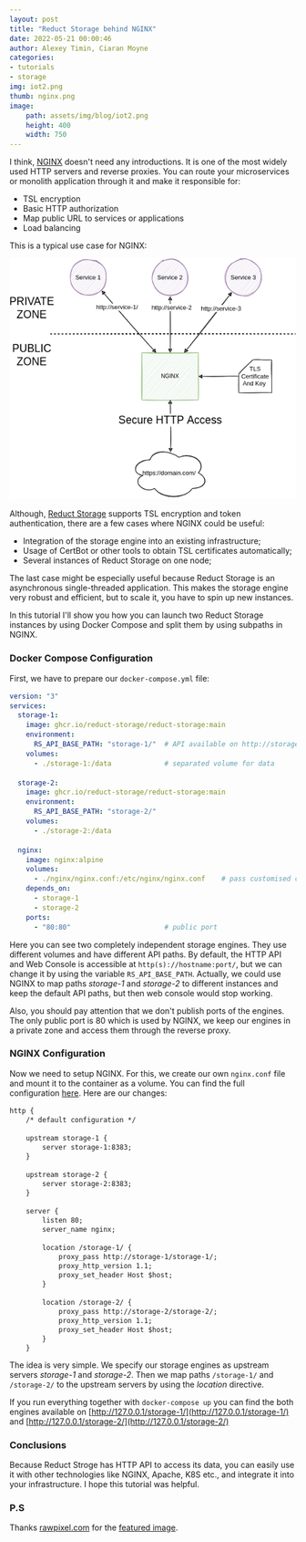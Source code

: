 ```yaml
---
layout: post 
title: "Reduct Storage behind NGINX"
date: 2022-05-21 00:00:46 
author: Alexey Timin, Ciaran Moyne
categories:
- tutorials
- storage
img: iot2.png
thumb: nginx.png
image:
    path: assets/img/blog/iot2.png
    height: 400
    width: 750
---
```


I think, [NGINX][1] doesn't need any introductions. It is one of the most widely used HTTP servers and reverse proxies.
You can route your microservices or monolith application through it and make it responsible for:

* TSL encryption
* Basic HTTP authorization
* Map public URL to services or applications
* Load balancing

<!--more-->

This is a typical use case for NGINX:

![nginx usa case](/assets/diagrams/nginx-usage.png)

Although, [Reduct Storage][2] supports TSL encryption and token authentication, there are a few cases where NGINX could 
be useful:

* Integration of the storage engine into an existing infrastructure;
* Usage of CertBot or other tools to obtain TSL certificates automatically;
* Several instances of Reduct Storage on one node;

The last case might be especially useful because Reduct Storage is an asynchronous single-threaded application. This makes
the storage engine very robust and efficient, but to scale it, you have to spin up new instances. 

In this tutorial I'll show you how you can launch two Reduct Storage instances by using Docker Compose and 
split them by using subpaths in NGINX.

### Docker Compose Configuration

First, we have to prepare our `docker-compose.yml` file:

```yaml
version: "3"
services:
  storage-1:
    image: ghcr.io/reduct-storage/reduct-storage:main
    environment:
      RS_API_BASE_PATH: "storage-1/"  # API available on http://storage-1/storage-1
    volumes:
      - ./storage-1:/data             # separated volume for data

  storage-2:
    image: ghcr.io/reduct-storage/reduct-storage:main
    environment:
      RS_API_BASE_PATH: "storage-2/"
    volumes:
      - ./storage-2:/data   

  nginx:
    image: nginx:alpine
    volumes:
      - ./nginx/nginx.conf:/etc/nginx/nginx.conf    # pass customised configuration to NGINX
    depends_on:
      - storage-1
      - storage-2
    ports:
      - "80:80"                       # public port
```

Here you can see two completely independent storage engines. They use different volumes and have different API paths.
By default, the HTTP API and Web Console is accessible at `http(s)://hostname:port/`, but we can change it by using the variable
`RS_API_BASE_PATH`. Actually, we could use NGINX to map paths _storage-1_ and _storage-2_ to different instances and keep
the default API paths, but then web console would stop working.

Also, you should pay attention that we don't publish ports of the engines. The only public port is 80 which is used by NGINX,
we keep our engines in a private zone and access them through the reverse proxy.

### NGINX Configuration

Now we need to setup NGINX. For this, we create our own `nginx.conf` file and mount it to the container as a volume.
You can find the full configuration [here](https://github.com/reduct-storage/nginx-example/blob/main/nginx/nginx.conf). 
Here are our changes:

```
http {
    /* default configuration */
    
    upstream storage-1 {
        server storage-1:8383;
    }

    upstream storage-2 {
        server storage-2:8383;
    }

    server {
        listen 80;
        server_name nginx;

        location /storage-1/ {
            proxy_pass http://storage-1/storage-1/;
            proxy_http_version 1.1;
            proxy_set_header Host $host;
        }

        location /storage-2/ {
            proxy_pass http://storage-2/storage-2/;
            proxy_http_version 1.1;
            proxy_set_header Host $host;
        }
    }
```

The idea is very simple. We specify our storage engines as upstream servers _storage-1_ and _storage-2_. Then
we map paths `/storage-1/` and `/storage-2/` to the upstream servers by using the _location_ directive.

If you run everything together with `docker-compose up` you can find the both engines available 
on [http://127.0.0.1/storage-1/](http://127.0.0.1/storage-1/) and [http://127.0.0.1/storage-2/](http://127.0.0.1/storage-2/)


### Conclusions

Because Reduct Stroge has HTTP API to access its data,  you can easily use it with other technologies like
NGINX, Apache, K8S etc., and integrate it into your infrastructure. I hope this tutorial was helpful.


### P.S

Thanks [rawpixel.com](https://www.freepik.com/rawpixel-com) for the [featured image][3].

[1]:https://www.nginx.com/
[2]:https://reduct-storage.dev
[3]:https://www.freepik.com/free-vector/illustration-social-media-concept_2807771.htm#query=iot&position=19&from_view=search
